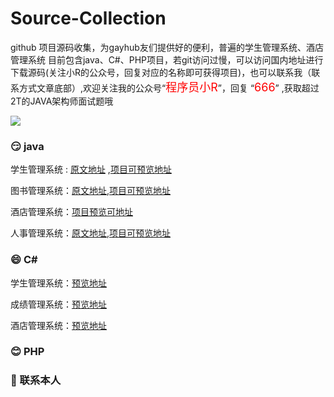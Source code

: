 # Source-Collection

github 项目源码收集，为gayhub友们提供好的便利，普遍的学生管理系统、酒店管理系统
目前包含java、C#、PHP项目，若git访问过慢，可以访问国内地址进行下载源码(关注小R的公众号，回复对应的名称即可获得项目)，也可以联系我（联系方式文章底部）,欢迎关注我的公众号“<font color=red size=4>程序员小R</font>”，回复 “<font color=red size=4>666</font>” ,获取超过2T的JAVA架构师面试题哦


![](https://imgkr2.cn-bj.ufileos.com/99aa165c-baa5-49cc-a613-00ad1582767d.png?UCloudPublicKey=TOKEN_8d8b72be-579a-4e83-bfd0-5f6ce1546f13&Signature=wDVYIwGv%252BjWNg1fpoGRnOZbFhNk%253D&Expires=1604817264)



### :smirk:  java

学生管理系统 : [原文地址](https://github.com/bojiangzhou/lyyzoo-ssms) ,[项目可预览地址]( https://blog.csdn.net/robot_sh/article/details/103707016 )

图书管理系统：[原文地址]( https://github.com/withstars/Books-Management-System ),[项目可预览地址]( https://blog.csdn.net/robot_sh/article/details/105755377 )

酒店管理系统：[项目预览可地址]( https://blog.csdn.net/robot_sh/article/details/107305476 )

人事管理系统：[原文地址](https://github.com/rainweb521/Personnel-Management-System),[项目可预览地址](https://blog.csdn.net/robot_sh/article/details/109538057)

### :smile:  C#

学生管理系统：[预览地址]( https://blog.csdn.net/robot_sh/article/details/80991294 )

成绩管理系统：[预览地址]( https://blog.csdn.net/robot_sh/article/details/103537729 )

酒店管理系统：[预览地址]( https://blog.csdn.net/robot_sh/article/details/107304183  )



### :blush:  PHP





### :slightly_smiling_face:  联系本人